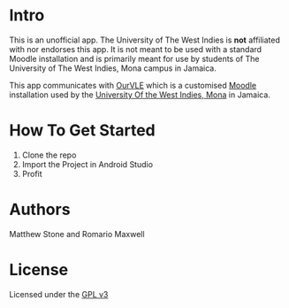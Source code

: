 # Intro
This is an unofficial app. The University of The West Indies is **not** affiliated with nor endorses this app. It is not meant to be used with a standard Moodle installation and is primarily meant for use by students of The University of The West Indies, Mona campus in Jamaica.

This app communicates with [OurVLE](http://ourvle.mona.uwi.edu) which is a customised [Moodle](https://moodle.org) installation used by the [University Of the West Indies, Mona](http://www.mona.uwi.edu) in Jamaica.

# How To Get Started
1. Clone the repo
2. Import the Project in Android Studio
3. Profit

# Authors
Matthew Stone and Romario Maxwell

# License
Licensed under the [GPL v3](http://choosealicense.com/licenses/gpl-3.0/)
